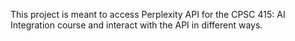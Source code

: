 This project is meant to access Perplexity API for the CPSC 415: AI Integration course
and interact with the API in different ways.